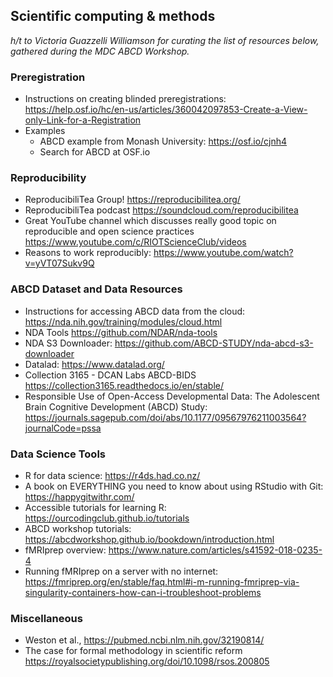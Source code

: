 ## Scientific computing & methods

*h/t to Victoria Guazzelli Williamson for curating the list of resources below, gathered during the MDC ABCD Workshop.* 

### Preregistration

- Instructions on creating blinded preregistrations: https://help.osf.io/hc/en-us/articles/360042097853-Create-a-View-only-Link-for-a-Registration 
- Examples
  - ABCD example from Monash University: https://osf.io/cjnh4 
  - Search for ABCD at OSF.io
  
### Reproducibility

- ReproducibiliTea Group! https://reproducibilitea.org/
- ReproducibiliTea podcast https://soundcloud.com/reproducibilitea
- Great YouTube channel which discusses really good topic on reproducible and open science practices https://www.youtube.com/c/RIOTScienceClub/videos
- Reasons to work reproducibly: https://www.youtube.com/watch?v=yVT07Sukv9Q

### ABCD Dataset and Data Resources

- Instructions for accessing ABCD data from the cloud: https://nda.nih.gov/training/modules/cloud.html 
- NDA Tools https://github.com/NDAR/nda-tools
- NDA S3 Downloader: https://github.com/ABCD-STUDY/nda-abcd-s3-downloader 
- Datalad: https://www.datalad.org/
- Collection 3165 - DCAN Labs ABCD-BIDS https://collection3165.readthedocs.io/en/stable/ 
- Responsible Use of Open-Access Developmental Data: The Adolescent Brain Cognitive Development (ABCD) Study: https://journals.sagepub.com/doi/abs/10.1177/09567976211003564?journalCode=pssa

### Data Science Tools

- R for data science: https://r4ds.had.co.nz/ 
- A book on EVERYTHING you need to know about using RStudio with Git: https://happygitwithr.com/ 
- Accessible tutorials for learning R: https://ourcodingclub.github.io/tutorials
- ABCD workshop tutorials: https://abcdworkshop.github.io/bookdown/introduction.html 
- fMRIprep overview: https://www.nature.com/articles/s41592-018-0235-4 
- Running fMRIprep on a server with no internet: https://fmriprep.org/en/stable/faq.html#i-m-running-fmriprep-via-singularity-containers-how-can-i-troubleshoot-problems 

### Miscellaneous

- Weston et al., https://pubmed.ncbi.nlm.nih.gov/32190814/ 
- The case for formal methodology in scientific reform https://royalsocietypublishing.org/doi/10.1098/rsos.200805 
